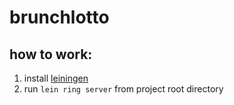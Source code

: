 # brunchlotto
## how to work:

1. install [leiningen](http://leiningen.org/)
1. run `lein ring server` from project root directory
